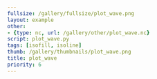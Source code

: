 ```yaml
---
fullsize: /gallery/fullsize/plot_wave.png
layout: example
other:
- {type: nc, url: /gallery/other/plot_wave.nc}
script: plot_wave.py
tags: [isofill, isoline]
thumb: /gallery/thumbnails/plot_wave.png
title: plot_wave
priority: 6
---
```


